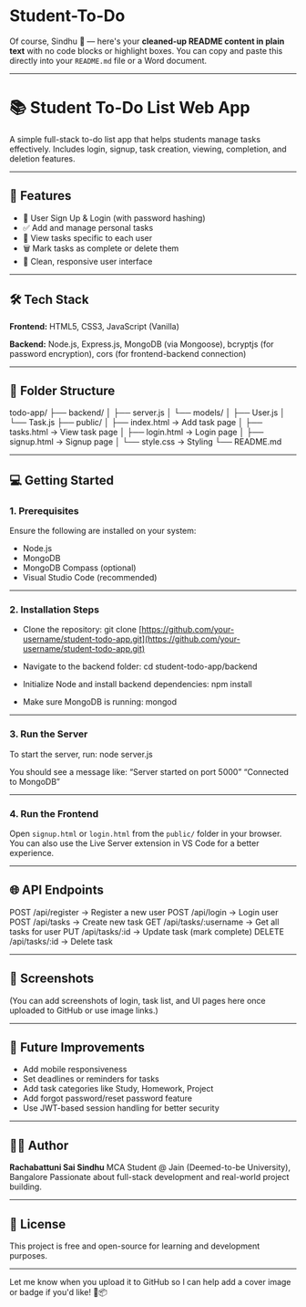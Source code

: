 # Student-To-Do
Of course, Sindhu 💚 — here's your **cleaned-up README content in plain text** with no code blocks or highlight boxes. You can copy and paste this directly into your `README.md` file or a Word document.

---

# 📚 Student To-Do List Web App

A simple full-stack to-do list app that helps students manage tasks effectively. Includes login, signup, task creation, viewing, completion, and deletion features.

---

## 🚀 Features

* 🔐 User Sign Up & Login (with password hashing)
* ✅ Add and manage personal tasks
* 📝 View tasks specific to each user
* 🗑️ Mark tasks as complete or delete them
* 🎨 Clean, responsive user interface

---

## 🛠️ Tech Stack

**Frontend:**
HTML5, CSS3, JavaScript (Vanilla)

**Backend:**
Node.js, Express.js, MongoDB (via Mongoose), bcryptjs (for password encryption), cors (for frontend-backend connection)

---

## 📁 Folder Structure

todo-app/
├── backend/
│   ├── server.js
│   └── models/
│       ├── User.js
│       └── Task.js
├── public/
│   ├── index.html       → Add task page
│   ├── tasks.html       → View task page
│   ├── login.html       → Login page
│   ├── signup.html      → Signup page
│   └── style.css        → Styling
└── README.md

---

## 💻 Getting Started

### 1. Prerequisites

Ensure the following are installed on your system:

* Node.js
* MongoDB
* MongoDB Compass (optional)
* Visual Studio Code (recommended)

---

### 2. Installation Steps

* Clone the repository:
  git clone [https://github.com/your-username/student-todo-app.git](https://github.com/your-username/student-todo-app.git)

* Navigate to the backend folder:
  cd student-todo-app/backend

* Initialize Node and install backend dependencies:
  npm install

* Make sure MongoDB is running:
  mongod

---

### 3. Run the Server

To start the server, run:
node server.js

You should see a message like:
“Server started on port 5000”
“Connected to MongoDB”

---

### 4. Run the Frontend

Open `signup.html` or `login.html` from the `public/` folder in your browser.
You can also use the Live Server extension in VS Code for a better experience.

---

## 🌐 API Endpoints

POST   /api/register     → Register a new user
POST   /api/login        → Login user
POST   /api/tasks        → Create new task
GET    /api/tasks/\:username   → Get all tasks for user
PUT    /api/tasks/\:id         → Update task (mark complete)
DELETE /api/tasks/\:id         → Delete task

---

## 📸 Screenshots

(You can add screenshots of login, task list, and UI pages here once uploaded to GitHub or use image links.)

---

## 🧠 Future Improvements

* Add mobile responsiveness
* Set deadlines or reminders for tasks
* Add task categories like Study, Homework, Project
* Add forgot password/reset password feature
* Use JWT-based session handling for better security

---

## 🙋‍♀️ Author

**Rachabattuni Sai Sindhu**
MCA Student @ Jain (Deemed-to-be University), Bangalore
Passionate about full-stack development and real-world project building.

---

## 📄 License

This project is free and open-source for learning and development purposes.

---

Let me know when you upload it to GitHub so I can help add a cover image or badge if you'd like! 💪📦
